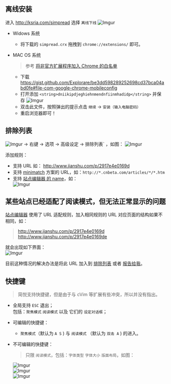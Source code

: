 离线安装
---

进入 http://ksria.com/simpread 选择 `离线下线`
![Imgur](http://i.imgur.com/ocmtcSpl.png)

- Widows 系统
  - 将下载的 `simpread.crx` 拖拽到  `chrome://extensions/` 即可。

- MAC OS 系统
  > 参考 [将非官方扩展程序加入 Chrome 的白名单](https://hencolle.com/2016/10/16/baidu_exporter/)
  - 下载 https://gist.github.com/Explorare/be3dd598289252698cd37bca04abd0fe#file-com-google-chrome-mobileconfig
  - 打开添加 `<string>dniikipdjeghiehnmendnfiinmhadidp</string>` 并保存
    ![Imgur](http://i.imgur.com/QozEOJGl.png)
  - 双击此文件，按照弹出的提示点击 `继续` → `安装（输入电脑密码）`
  - 重启浏览器即可！

排除列表
---
![Imgur](http://i.imgur.com/dyROEBi.png) → 右键 → 选项 → 高级设定 → 排除列表` ，如图：
![Imgur](http://i.imgur.com/CdoZOkUl.png)

添加规则：
- 支持 URL 如： http://www.jianshu.com/p/2917e4e0169d
- 支持 [minimatch](https://github.com/isaacs/minimatch) 方案的 URL，如：`http://*.cnbeta.com/articles/*/*.htm`
- 支持 [站点编辑器 的 name](https://github.com/Kenshin/simpread/wiki/%E7%AB%99%E7%82%B9%E7%BC%96%E8%BE%91%E5%99%A8#website_listjson-%E4%B8%8D%E5%8F%AF%E5%AE%9A%E5%88%B6%E7%9A%84%E5%86%85%E5%AE%B9)，如：  
![Imgur](http://i.imgur.com/IFc5kAEl.png) 

某些站点已经适配了阅读模式，但无法正常显示的问题
---

[站点编辑器](https://github.com/Kenshin/simpread/wiki/%E7%AB%99%E7%82%B9%E7%BC%96%E8%BE%91%E5%99%A8) 使用了 URL 适配规则，加入相同规则的 URL 对应页面的结构如果不相同，如：  

> http://www.jianshu.com/p/2917e4e0169d
> http://www.jianshu.com/p/2917e4e0169de

就会出现如下界面：  
![Imgur](http://i.imgur.com/jckXO4yl.png)

目前这种情况的解决办法是将此 URL 加入到 [排除列表](https://github.com/Kenshin/simpread/wiki/入门指南（-操作指引-）#排除列表) 或者 [报告给我](https://github.com/Kenshin/simpread/issues/new)。

快捷键
---
> 简悦支持快捷键，但是由于与 cVim 等扩展有些冲突，所以并没有指出。

- 全局支持 `ESC` 退出；  
  包括：`聚焦模式` `阅读模式` 以及 它们的 `设定对话框`；

- 可编辑的快捷键：
   - `聚焦模式`（默认为 `A S` ) 与 `阅读模式` （默认为 `双击 A` ) 的进入。

- 不可编辑的快捷键：
  > 只限 `阅读模式`，包括：`字体类型` `字体大小` `版面布局`，如图：  
  
  ![Imgur](http://i.imgur.com/KgIhnoVl.png)  
  ![Imgur](http://i.imgur.com/Y7vCUFll.png)  
  ![Imgur](http://i.imgur.com/ebbvkIDl.png) 
  